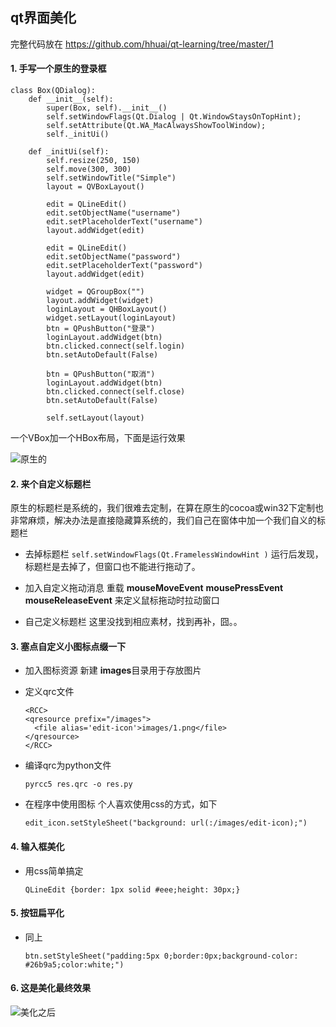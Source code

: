 qt界面美化
-----

完整代码放在
https://github.com/hhuai/qt-learning/tree/master/1

####  1. 手写一个原生的登录框

```
class Box(QDialog):
    def __init__(self):
        super(Box, self).__init__()
        self.setWindowFlags(Qt.Dialog | Qt.WindowStaysOnTopHint);
        self.setAttribute(Qt.WA_MacAlwaysShowToolWindow);
        self._initUi()

    def _initUi(self):
        self.resize(250, 150)
        self.move(300, 300)
        self.setWindowTitle("Simple")
        layout = QVBoxLayout()

        edit = QLineEdit()
        edit.setObjectName("username")
        edit.setPlaceholderText("username")
        layout.addWidget(edit)

        edit = QLineEdit()
        edit.setObjectName("password")
        edit.setPlaceholderText("password")
        layout.addWidget(edit)

        widget = QGroupBox("")
        layout.addWidget(widget)
        loginLayout = QHBoxLayout()
        widget.setLayout(loginLayout)
        btn = QPushButton("登录")
        loginLayout.addWidget(btn)
        btn.clicked.connect(self.login)
        btn.setAutoDefault(False)

        btn = QPushButton("取消")
        loginLayout.addWidget(btn)
        btn.clicked.connect(self.close)
        btn.setAutoDefault(False)

        self.setLayout(layout)
```

一个VBox加一个HBox布局，下面是运行效果

![原生的](http://hhuaiblog.qiniudn.com/qt1.jpg)

#### 2. 来个自定义标题栏

原生的标题栏是系统的，我们很难去定制，在算在原生的cocoa或win32下定制也非常麻烦，解决办法是直接隐藏算系统的，我们自己在窗体中加一个我们自义的标题栏

   * 去掉标题栏
   ``` self.setWindowFlags(Qt.FramelessWindowHint ) ```
   运行后发现，标题栏是去掉了，但窗口也不能进行拖动了。

   * 加入自定义拖动消息
   重载 **mouseMoveEvent** **mousePressEvent** **mouseReleaseEvent** 来定义鼠标拖动时拉动窗口

   * 自己定义标题栏
   这里没找到相应素材，找到再补，囧。。

#### 3. 塞点自定义小图标点缀一下

* 加入图标资源
  新建 **images**目录用于存放图片
    
* 定义qrc文件
    
    ```
    <RCC>
    <qresource prefix="/images">
      <file alias='edit-icon'>images/1.png</file>
    </qresource>
    </RCC>
    ```

* 编译qrc为python文件
    ```
    pyrcc5 res.qrc -o res.py
    ```
    
* 在程序中使用图标
    个人喜欢使用css的方式，如下

  ``` 
  edit_icon.setStyleSheet("background: url(:/images/edit-icon);") 
  ```
  
#### 4. 输入框美化

* 用css简单搞定

    ```
    QLineEdit {border: 1px solid #eee;height: 30px;}
    ```

#### 5. 按钮扁平化

* 同上

    ```
    btn.setStyleSheet("padding:5px 0;border:0px;background-color: #26b9a5;color:white;")
    ```

#### 6. 这是美化最终效果
![美化之后](http://hhuaiblog.qiniudn.com/qt2.png)
